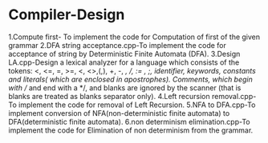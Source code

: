 # Compiler-Design

1.Compute first- To implement the code for Computation of first of the given grammar
2.DFA string acceptance.cpp-To implement the code for acceptance of string by Deterministic Finite Automata (DFA).
3.Design LA.cpp-Design a lexical analyzer for a language which consists of the tokens: <, <=, =, >=, <, <>,(,), +, -, *, /, := , ;, identifier, keywords, constants and literals( which are enclosed in apostrophes). Comments, which begin with /* and end with a */, and blanks are ignored by the scanner (that is blanks are treated as blanks separator only).
4.Left recursion removal.cpp-To implement the code for removal of Left Recursion.
5.NFA to DFA.cpp-To implement conversion of NFA(non-deterministic finite automata) to DFA(deterministic finite automata).
6.non determinism elimination.cpp-To implement the code for Elimination of non determinism from the grammar.

